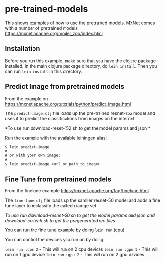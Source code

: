 <!--- Licensed to the Apache Software Foundation (ASF) under one -->
<!--- or more contributor license agreements.  See the NOTICE file -->
<!--- distributed with this work for additional information -->
<!--- regarding copyright ownership.  The ASF licenses this file -->
<!--- to you under the Apache License, Version 2.0 (the -->
<!--- "License"); you may not use this file except in compliance -->
<!--- with the License.  You may obtain a copy of the License at -->

<!---   http://www.apache.org/licenses/LICENSE-2.0 -->

<!--- Unless required by applicable law or agreed to in writing, -->
<!--- software distributed under the License is distributed on an -->
<!--- "AS IS" BASIS, WITHOUT WARRANTIES OR CONDITIONS OF ANY -->
<!--- KIND, either express or implied.  See the License for the -->
<!--- specific language governing permissions and limitations -->
<!--- under the License. -->

# pre-trained-models

This shows examples of how to use the pretrained models. MXNet comes with a number of pretrained models
https://mxnet.apache.org/model_zoo/index.html


## Installation

Before you run this example, make sure that you have the clojure package installed.
In the main clojure package directory, do `lein install`. Then you can run
`lein install` in this directory.


## Predict Image from pretrained models

From the example on https://mxnet.apache.org/tutorials/python/predict_image.html


The `predict-image.clj` file loads up the pre-trained resnet-152 model and uses it to predict the classifications from images on the internet

*To use run download-reset-152.sh to get the model params and json *

Run the example with the available leiningen alias:

```
$ lein predict-image
#
# or with your own image:
#
$ lein predict-image <url_or_path_to_image>
```


## Fine Tune from pretrained models

From the finetune example https://mxnet.apache.org/faq/finetune.html

The `fine-tune.clj` file loads up the samller resnet-50 model and adds a fine tune layer to reclassify the caltech iamge set

*To use run download-resnet-50.sh to get the model params and json and download-caltech.sh to get the pregenerated rec files*

You can run the fine tune example by doing `lein run` (cpu)

You can control the devices you run on by doing:

`lein run :cpu 2` - This will run on 2 cpu devices
`lein run :gpu 1` - This will run on 1 gpu device
`lein run :gpu 2` - This will run on 2 gpu devices



